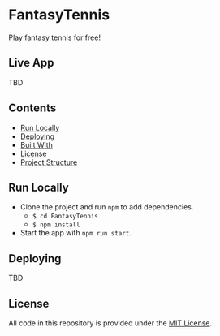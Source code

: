 # FantasyTennis

Play fantasy tennis for free!

## Live App

TBD

## Contents

-   [Run Locally](#run-locally)
-   [Deploying](#deploying)
-   [Built With](#built-with)
-   [License](#license)
-   [Project Structure](#project-structure)

## Run Locally

-   Clone the project and run `npm` to add dependencies.
    -   `$ cd FantasyTennis`
    -   `$ npm install`
-   Start the app with `npm run start`.

## Deploying

TBD

## License

All code in this repository is provided under the [MIT License](https://github.com/AlexCadigan/FantasyTennis/blob/main/LICENSE.md).

